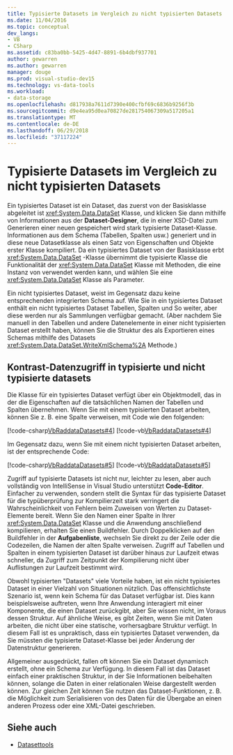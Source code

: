 ```yaml
---
title: Typisierte Datasets im Vergleich zu nicht typisierten Datasets
ms.date: 11/04/2016
ms.topic: conceptual
dev_langs:
- VB
- CSharp
ms.assetid: c83ba0bb-5425-4d47-8891-6b4dbf937701
author: gewarren
ms.author: gewarren
manager: douge
ms.prod: visual-studio-dev15
ms.technology: vs-data-tools
ms.workload:
- data-storage
ms.openlocfilehash: d817938a7611d7390e400cfbf69c6836b9256f3b
ms.sourcegitcommit: d9e4ea95d0ea70827de281754067309a517205a1
ms.translationtype: MT
ms.contentlocale: de-DE
ms.lasthandoff: 06/29/2018
ms.locfileid: "37117224"
---
```

# <a name="typed-vs-untyped-datasets"></a>Typisierte Datasets im Vergleich zu nicht typisierten Datasets
Ein typisiertes Dataset ist ein Dataset, das zuerst von der Basisklasse abgeleitet ist <xref:System.Data.DataSet> Klasse, und klicken Sie dann mithilfe von Informationen aus der **Dataset-Designer**, die in einer XSD-Datei zum Generieren einer neuen gespeichert wird stark typisierte Dataset-Klasse. Informationen aus dem Schema (Tabellen, Spalten usw.) generiert und in diese neue Datasetklasse als einen Satz von Eigenschaften und Objekte erster Klasse kompiliert. Da ein typisiertes Dataset von der Basisklasse erbt <xref:System.Data.DataSet> -Klasse übernimmt die typisierte Klasse die Funktionalität der <xref:System.Data.DataSet> Klasse mit Methoden, die eine Instanz von verwendet werden kann, und wählen Sie eine <xref:System.Data.DataSet> Klasse als Parameter.

 Ein nicht typisiertes Dataset, weist im Gegensatz dazu keine entsprechenden integrierten Schema auf. Wie Sie in ein typisiertes Dataset enthält ein nicht typisiertes Dataset Tabellen, Spalten und So weiter, aber diese werden nur als Sammlungen verfügbar gemacht. (Aber nachdem Sie manuell in den Tabellen und andere Datenelemente in einer nicht typisierten Dataset erstellt haben, können Sie die Struktur des als Exportieren eines Schemas mithilfe des Datasets <xref:System.Data.DataSet.WriteXmlSchema%2A> Methode.)

## <a name="contrast-data-access-in-typed-and-untyped-datasets"></a>Kontrast-Datenzugriff in typisierte und nicht typisierte datasets
 Die Klasse für ein typisiertes Dataset verfügt über ein Objektmodell, das in der die Eigenschaften auf die tatsächlichen Namen der Tabellen und Spalten übernehmen. Wenn Sie mit einem typisierten Dataset arbeiten, können Sie z. B. eine Spalte verweisen, mit Code wie den folgenden:

 [!code-csharp[VbRaddataDatasets#4](../data-tools/codesnippet/CSharp/typed-vs-untyped-datasets_1.cs)]
 [!code-vb[VbRaddataDatasets#4](../data-tools/codesnippet/VisualBasic/typed-vs-untyped-datasets_1.vb)]

 Im Gegensatz dazu, wenn Sie mit einem nicht typisierten Dataset arbeiten, ist der entsprechende Code:

 [!code-csharp[VbRaddataDatasets#5](../data-tools/codesnippet/CSharp/typed-vs-untyped-datasets_2.cs)]
 [!code-vb[VbRaddataDatasets#5](../data-tools/codesnippet/VisualBasic/typed-vs-untyped-datasets_2.vb)]

 Zugriff auf typisierte Datasets ist nicht nur, leichter zu lesen, aber auch vollständig von IntelliSense in Visual Studio unterstützt **Code-Editor**. Einfacher zu verwenden, sondern stellt die Syntax für das typisierte Dataset für die typüberprüfung zur Kompilierzeit stark verringert die Wahrscheinlichkeit von Fehlern beim Zuweisen von Werten zu Dataset-Elemente bereit. Wenn Sie den Namen einer Spalte in Ihrer <xref:System.Data.DataSet> Klasse und die Anwendung anschließend kompilieren, erhalten Sie einen Buildfehler. Durch Doppelklicken auf den Buildfehler in der **Aufgabenliste**, wechseln Sie direkt zu der Zeile oder die Codezeilen, die Namen der alten Spalte verweisen. Zugriff auf Tabellen und Spalten in einem typisierten Dataset ist darüber hinaus zur Laufzeit etwas schneller, da Zugriff zum Zeitpunkt der Kompilierung nicht über Auflistungen zur Laufzeit bestimmt wird.

 Obwohl typisierten "Datasets" viele Vorteile haben, ist ein nicht typisiertes Dataset in einer Vielzahl von Situationen nützlich. Das offensichtlichste Szenario ist, wenn kein Schema für das Dataset verfügbar ist. Dies kann beispielsweise auftreten, wenn Ihre Anwendung interagiert mit einer Komponente, die einen Dataset zurückgibt, aber Sie wissen nicht, im Voraus dessen Struktur. Auf ähnliche Weise, es gibt Zeiten, wenn Sie mit Daten arbeiten, die nicht über eine statische, vorhersagbare Struktur verfügt. In diesem Fall ist es unpraktisch, dass ein typisiertes Dataset verwenden, da Sie müssten die typisierte Dataset-Klasse bei jeder Änderung der Datenstruktur generieren.

 Allgemeiner ausgedrückt, fallen oft können Sie ein Dataset dynamisch erstellt, ohne ein Schema zur Verfügung. In diesem Fall ist das Dataset einfach einer praktischen Struktur, in der Sie Informationen beibehalten können, solange die Daten in einer relationalen Weise dargestellt werden können. Zur gleichen Zeit können Sie nutzen das Dataset-Funktionen, z. B. die Möglichkeit zum Serialisieren von des Daten für die Übergabe an einen anderen Prozess oder eine XML-Datei geschrieben.

## <a name="see-also"></a>Siehe auch

- [Datasettools](../data-tools/dataset-tools-in-visual-studio.md)